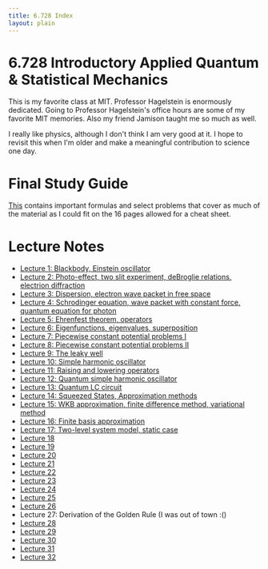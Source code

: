 ```yaml
---
title: 6.728 Index
layout: plain
---
```


# 6.728 Introductory Applied Quantum & Statistical Mechanics

This is my favorite class at MIT. Professor Hagelstein is enormously dedicated. Going to Professor Hagelstein's office hours are some of my favorite MIT memories. Also my friend Jamison taught me so much as well. 

I really like physics, although I don't think I am very good at it. I hope to revisit this when I'm older and make a meaningful contribution to science one day.

# Final Study Guide
[This](/assets/classes/6728/final_study.pdf) contains important formulas and select problems that cover as much of the material as I could fit on the 16 pages allowed for a cheat sheet.

# Lecture Notes

- [Lecture 1: Blackbody, Einstein oscillator](/assets/classes/6728/lecture-notes/6.728Lecture1.pdf)
- [Lecture 2: Photo-effect, two slit experiment, deBroglie relations, electrion diffraction](/assets/classes/6728/lecture-notes/6.728Lecture2.pdf)
- [Lecture 3: Dispersion, electron wave packet in free space](/assets/classes/6728/lecture-notes/6.728Lecture3.pdf)
- [Lecture 4: Schrodinger equation, wave packet with constant force, quantum equation for photon](/assets/classes/6728/lecture-notes/6.728Lecture4.pdf)
- [Lecture 5: Ehrenfest theorem, operators](/assets/classes/6728/lecture-notes/6.728Lecture5.pdf)
- [Lecture 6: Eigenfunctions, eigenvalues, superposition](/assets/classes/6728/lecture-notes/6.728Lecture6.pdf)
- [Lecture 7: Piecewise constant potential problems I](/assets/classes/6728/lecture-notes/6.728Lecture7.pdf)
- [Lecture 8: Piecewise constant potential problems II](/assets/classes/6728/lecture-notes/6.728Lecture8.pdf)
- [Lecture 9: The leaky well](/assets/classes/6728/lecture-notes/6.728Lecture9.pdf)
- [Lecture 10: Simple harmonic oscillator](/assets/classes/6728/lecture-notes/6.728Lecture10.pdf)
- [Lecture 11: Raising and lowering operators](/assets/classes/6728/lecture-notes/6.728Lecture11.pdf)
- [Lecture 12; Quantum simple harmonic oscillator](/assets/classes/6728/lecture-notes/6.728Lecture12.pdf)
- [Lecture 13: Quantum LC circuit](/assets/classes/6728/lecture-notes/6.728Lecture13.pdf)
- [Lecture 14: Squeezed States, Approximation methods](/assets/classes/6728/lecture-notes/6.728Lecture14.pdf)
- [Lecture 15: WKB approximation, finite difference method, variational method](/assets/classes/6728/lecture-notes/6.728Lecture15.pdf)
- [Lecture 16: Finite basis approximation](/assets/classes/6728/lecture-notes/6.728Lecture16.pdf)
- [Lecture 17: Two-level system model, static case](/assets/classes/6728/lecture-notes/6.728Lecture17.pdf)
- [Lecture 18](/assets/classes/6728/lecture-notes/6.728Lecture18.pdf)
- [Lecture 19](/assets/classes/6728/lecture-notes/6.728Lecture19.pdf)
- [Lecture 20](/assets/classes/6728/lecture-notes/6.728Lecture20.pdf)
- [Lecture 21](/assets/classes/6728/lecture-notes/6.728Lecture21.pdf)
- [Lecture 22](/assets/classes/6728/lecture-notes/6.728Lecture22.pdf)
- [Lecture 23](/assets/classes/6728/lecture-notes/6.728Lecture23.pdf)
- [Lecture 24](/assets/classes/6728/lecture-notes/6.728Lecture24.pdf)
- [Lecture 25](/assets/classes/6728/lecture-notes/6.728Lecture25.pdf)
- [Lecture 26](/assets/classes/6728/lecture-notes/6.728Lecture26.pdf)
- Lecture 27: Derivation of the Golden Rule (I was out of town :()
- [Lecture 28](/assets/classes/6728/lecture-notes/6.728Lecture28.pdf)
- [Lecture 29](/assets/classes/6728/lecture-notes/6.728Lecture29.pdf)
- [Lecture 30](/assets/classes/6728/lecture-notes/6.728Lecture30.pdf)
- [Lecture 31](/assets/classes/6728/lecture-notes/6.728Lecture31.pdf)
- [Lecture 32](/assets/classes/6728/lecture-notes/6.728Lecture32.pdf)
